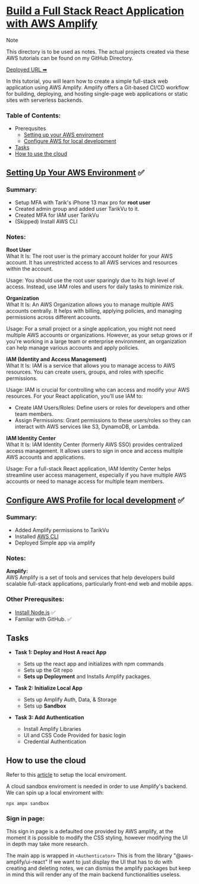 # [Build a Full Stack React Application with AWS Amplify](https://aws.amazon.com/getting-started/hands-on/build-react-app-amplify-graphql/)
> [!NOTE]
> This directory is to be used as notes.  The actual projects created via these AWS tutorials can be found on my GitHub Directory.

[Deployed URL ➡](https://main.d2lb1ebjku01lx.amplifyapp.com/)

In this tutorial, you will learn how to create a simple full-stack web application using AWS Amplify. Amplify offers a Git-based CI/CD workflow for building, deploying, and hosting single-page web applications or static sites with serverless backends.


### Table of Contents:
- Prerequsites
  - [Setting up your AWS enviroment](#setup)
  - [Configure AWS for local development](#config)
- [Tasks](#tasks)
- [How to use the cloud](#cloud)    


## <a name = "setup"></a>[Setting Up Your AWS Environment](https://aws.amazon.com/getting-started/guides/setup-environment/) ✅

### Summary:
- Setup MFA with Tarik's iPhone 13 max pro for **root user**
- Created admin group and added user TarikVu to it.
- Created MFA for IAM user TarikVu
- (Skipped) Install AWS CLI
  
### Notes:
**Root User**<br>
What It Is: The root user is the primary account holder for your AWS account. It has unrestricted access to all AWS services and resources within the account.

Usage: You should use the root user sparingly due to its high level of access. Instead, use IAM roles and users for daily tasks to minimize risk.

**Organization**<br>
What It Is: An AWS Organization allows you to manage multiple AWS accounts centrally. It helps with billing, applying policies, and managing permissions across different accounts.

Usage: For a small project or a single application, you might not need multiple AWS accounts or organizations. However, as your setup grows or if you're working in a large team or enterprise environment, an organization can help manage various accounts and apply policies.

**IAM (Identity and Access Management)**<br>
What It Is: IAM is a service that allows you to manage access to AWS resources. You can create users, groups, and roles with specific permissions.

Usage: IAM is crucial for controlling who can access and modify your AWS resources. For your React application, you’ll use IAM to:
- Create IAM Users/Roles: Define users or roles for developers and other team members.
- Assign Permissions: Grant permissions to these users/roles so they can interact with AWS services like S3, DynamoDB, or Lambda.

**IAM Identity Center**<br>
What It Is: IAM Identity Center (formerly AWS SSO) provides centralized access management. It allows users to sign in once and access multiple AWS accounts and applications.<br>

Usage: For a full-stack React application, IAM Identity Center helps streamline user access management, especially if you have multiple AWS accounts or need to manage access for multiple team members.




## <a name="config"></a>[Configure AWS Profile for local development](https://docs.amplify.aws/react/start/account-setup/) ✅
### Summary:
- Added Amplify permissions to TarikVu
- Installed [AWS CLI](https://docs.aws.amazon.com/cli/latest/userguide/getting-started-install.html)
- Deployed Simple app via amplify

  
### Notes:
**Amplify:**<br>
AWS Amplify is a set of tools and services that help developers build scalable full-stack applications, particularly front-end web and mobile apps.


### Other Prerequsites:
- [Install Node.js](https://nodejs.org/en/download/package-manager) ✅
- Familiar with GitHub. ✅


## <a name="tasks"></a> Tasks
- **Task 1: Deploy and Host A react App**
  - Sets up the react app and initializes with npm commands
  - Sets up the Git repo
  - **Sets up Deployment** and Installs Amplify packages.

- **Task 2: Initialize Local App<br>**
  - Sets up Amplify Auth, Data, & Storage
  - Sets up **Sandbox**

- **Task 3: Add Authentication**
  - Install Amplify Libraries
  - UI and CSS Code Provided for basic login
  - Credential Authentication
 
## <a name="cloud"></a> How to use the cloud
Refer to this [article](https://docs.amplify.aws/react/start/account-setup/) to setup the local enviroment.

A cloud sandbox enviroment is needed in order to use Amplify's backend.  
We can spin up a local enviroment with: 
```
npx ampx sandbox
```

### Sign in page:
This sign in page is a defaulted one provided by AWS amplify, at the moment it is possible to modify the CSS styling, however modifying the UI in depth may take more research.

The main app is wrapped in `<Authenticator>`  This is from the library "@aws-amplify/ui-react"
If we want to just display the UI that has to do with creating and deleting notes, we can dismiss the amplify packages but keep in mind this will render any of the main backend functionalities useless.
